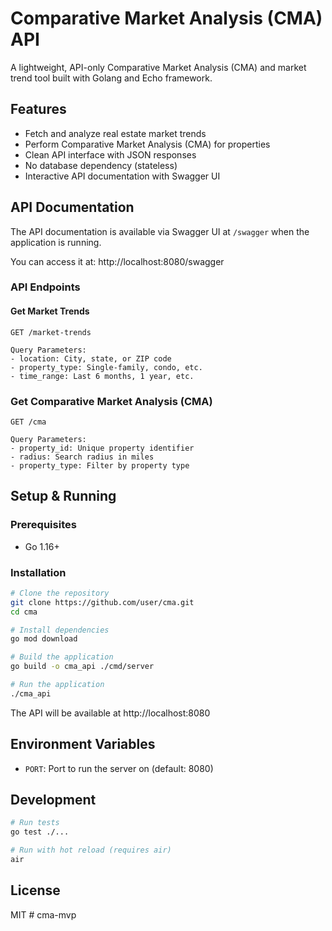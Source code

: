 # Comparative Market Analysis (CMA) API

A lightweight, API-only Comparative Market Analysis (CMA) and market trend tool built with Golang and Echo framework.

## Features

- Fetch and analyze real estate market trends
- Perform Comparative Market Analysis (CMA) for properties
- Clean API interface with JSON responses
- No database dependency (stateless)
- Interactive API documentation with Swagger UI

## API Documentation

The API documentation is available via Swagger UI at `/swagger` when the application is running.

You can access it at: http://localhost:8080/swagger

### API Endpoints

#### Get Market Trends
```
GET /market-trends

Query Parameters:
- location: City, state, or ZIP code
- property_type: Single-family, condo, etc.
- time_range: Last 6 months, 1 year, etc.
```

### Get Comparative Market Analysis (CMA)
```
GET /cma

Query Parameters:
- property_id: Unique property identifier
- radius: Search radius in miles
- property_type: Filter by property type
```

## Setup & Running

### Prerequisites
- Go 1.16+

### Installation
```bash
# Clone the repository
git clone https://github.com/user/cma.git
cd cma

# Install dependencies
go mod download

# Build the application
go build -o cma_api ./cmd/server

# Run the application
./cma_api
```

The API will be available at http://localhost:8080

## Environment Variables

- `PORT`: Port to run the server on (default: 8080)

## Development

```bash
# Run tests
go test ./...

# Run with hot reload (requires air)
air
```

## License

MIT # cma-mvp
